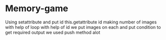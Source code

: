 # Memory-game
Using setattribute and put id
this.getattribute id
making number of images with help of loop
with help of id we put images on each
and put condition to get required output
we used push method alot
